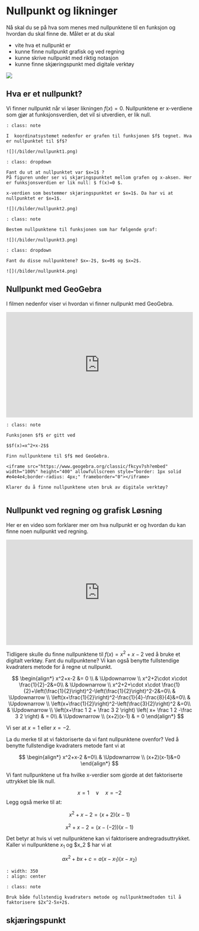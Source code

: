 # Nullpunkt og likninger

Nå skal du se på hva som menes med nullpunktene til en funksjon og hvordan du skal finne de.
Målet er at du skal 

* vite hva et nullpunkt er
* kunne finne nullpunkt grafisk og ved regning
* kunne skrive nullpunkt med riktig notasjon
* kunne finne skjæringspunkt med digitale verktøy

![](/bilder/matthew-henry-HeVd38MWnw4-unsplash%20(1).jpg)


## Hva er et nullpunkt? 

Vi finner nullpunkt når vi løser likningen 
$f(x)=0$. Nullpunktene er x-verdiene som gjør at funksjonsverdien, det vil si utverdien, er lik null.

```{admonition} Oppgave 1
: class: note

I  koordinatsystemet nedenfor er grafen til funksjonen $f$ tegnet. Hva er nullpunktet til $f$?

![](/bilder/nullpunkt1.png)
```

```{admonition} Løsning
: class: dropdown

Fant du ut at nullpunktet var $x=1$ ?
På figuren under ser vi skjæringspunktet mellom grafen og x-aksen. Her er funksjonsverdien er lik null: $ f(x)=0 $.

x-verdien som bestemmer skjæringspunktet er $x=1$. Da har vi at nullpunktet er $x=1$.

![](/bilder/nullpunkt2.png)
```

```{admonition} Oppgave 2
: class: note

Bestem nullpunktene til funksjonen som har følgende graf: 

![](/bilder/nullpunkt3.png)

```

```{admonition} Løsning
: class: dropdown

Fant du disse nullpunktene? $x=-2$, $x=0$ og $x=2$. 

![](/bilder/nullpunkt4.png)

```

## Nullpunkt med GeoGebra


I filmen nedenfor viser vi hvordan vi finner nullpunkt med GeoGebra.


<div style="padding:56.25% 0 0 0;position:relative;"><iframe src="https://player.vimeo.com/video/320947509?h=10bc4933cf&title=0&byline=0&portrait=0" style="position:absolute;top:0;left:0;width:100%;height:100%;" frameborder="0" allow="autoplay; fullscreen; picture-in-picture" allowfullscreen></iframe></div><script src="https://player.vimeo.com/api/player.js"></script>


```{admonition} Oppgave 3
: class: note

Funksjonen $f$ er gitt ved 

$$f(x)=x^2+x-2$$

Finn nullpunktene til $f$ med GeoGebra. 

<iframe src="https://www.geogebra.org/classic/fkcyv7sh?embed" width="100%" height="400" allowfullscreen style="border: 1px solid #e4e4e4;border-radius: 4px;" frameborder="0"></iframe>

Klarer du å finne nullpunktene uten bruk av digitale verktøy?


```


## Nullpunkt ved regning og grafisk Løsning

Her er en video som forklarer mer om hva nullpunkt er og hvordan du kan finne noen nullpunkt ved regning.

<div style="padding:56.25% 0 0 0;position:relative;"><iframe src="https://player.vimeo.com/video/321048760?h=6d4522b0f9&title=0&byline=0&portrait=0" style="position:absolute;top:0;left:0;width:100%;height:100%;" frameborder="0" allow="autoplay; fullscreen; picture-in-picture" allowfullscreen></iframe></div><script src="https://player.vimeo.com/api/player.js"></script>

Tidligere skulle du finne nullpunktene til $f(x)=x^2+x-2$ ved å bruke et digitalt verktøy. Fant du nullpunktene?
Vi kan også benytte fullstendige kvadraters metode for å regne ut nullpunkt. 

$$
\begin{align*}
    x^2+x-2 &= 0 \\
      & \Updownarrow \\
    x^2+2\cdot x\cdot \frac{1}{2}-2&=0\\
      & \Updownarrow \\
    x^2+2+\cdot x\cdot \frac{1}{2}+\left(\frac{1}{2}\right)^2-\left(\frac{1}{2}\right)^2-2&=0\\
      & \Updownarrow \\
    \left(x+\frac{1}{2}\right)^2-\frac{1}{4}-\frac{8}{4}&=0\\
      & \Updownarrow \\
    \left(x+\frac{1}{2}\right)^2-\left(\frac{3}{2}\right)^2 &=0\\
      & \Updownarrow \\
     \left(x+\frac 1 2 + \frac 3 2 \right) \left( x+ \frac 1 2 -\frac 3 2 \right) & = 0\\
       & \Updownarrow \\
    (x+2)(x-1) & = 0
\end{align*}
$$

Vi ser at $x=1$ eller $x=-2$. 

La du merke til at vi faktoriserte da vi fant nullpunktene ovenfor? Ved å benytte fullstendige kvadraters metode fant vi at 

$$
\begin{align*}
x^2+x-2 &=0\\
  & \Updownarrow \\
    (x+2)(x-1)&=0
\end{align*}
$$

Vi fant nullpunktene ut fra hvilke x-verdier som gjorde at det faktoriserte uttrykket ble lik null.

$$ x=1 \quad  \vee \quad  x=-2$$
 Legg også merke til at: 

$$x^2+x-2 =(x+2)(x-1)$$

$$x^2+x-2 =(x-(-2))(x-1)$$

Det betyr at hvis vi vet nullpunktene kan vi faktorisere andregradsuttrykket. 
Kaller vi nullpunktene $x_1$ og $x_2 $ har vi at 

$$ax^2+bx+c=a(x-x_1)(x-x_2)$$

```{figure}/bilder/faktorisering-nullpunkt.png
: width: 350
: align: center
```

```{admonition} Oppgave 4
: class: note

Bruk både fullstendig kvadraters metode og nullpunktmedtoden til å faktorisere $2x^2-5x+2$.

```

## skjæringspunkt